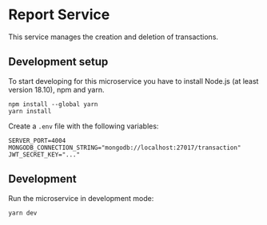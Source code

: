 # Report Service

This service manages the creation and deletion of transactions.


## Development setup
To start developing for this microservice you have to install 
Node.js (at least version 18.10), npm and yarn.

```
npm install --global yarn 
yarn install
```

Create a `.env` file with the following variables:

```
SERVER_PORT=4004
MONGODB_CONNECTION_STRING="mongodb://localhost:27017/transaction"
JWT_SECRET_KEY="..."
```

## Development
Run the microservice in development mode:
```
yarn dev
```
